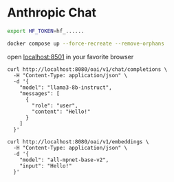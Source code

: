 # Anthropic Chat

```bash
export HF_TOKEN=hf_......

docker compose up --force-recreate --remove-orphans
```

open [localhost:8501](http://localhost:8501) in your favorite browser


```shell
curl http://localhost:8080/oai/v1/chat/completions \
  -H "Content-Type: application/json" \
  -d '{
    "model": "llama3-8b-instruct",
    "messages": [
      {
        "role": "user",
        "content": "Hello!"
      }
    ]
  }'
```

```shell
curl http://localhost:8080/oai/v1/embeddings \
  -H "Content-Type: application/json" \
  -d '{
    "model": "all-mpnet-base-v2",
    "input": "Hello!"
  }'
```